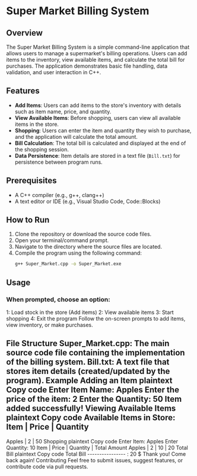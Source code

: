 # Super Market Billing System

## Overview
The Super Market Billing System is a simple command-line application that allows users to manage a supermarket's billing operations. Users can add items to the inventory, view available items, and calculate the total bill for purchases. The application demonstrates basic file handling, data validation, and user interaction in C++.

## Features
- **Add Items**: Users can add items to the store's inventory with details such as item name, price, and quantity.
- **View Available Items**: Before shopping, users can view all available items in the store.
- **Shopping**: Users can enter the item and quantity they wish to purchase, and the application will calculate the total amount.
- **Bill Calculation**: The total bill is calculated and displayed at the end of the shopping session.
- **Data Persistence**: Item details are stored in a text file (`Bill.txt`) for persistence between program runs.

## Prerequisites
- A C++ compiler (e.g., g++, clang++)
- A text editor or IDE (e.g., Visual Studio Code, Code::Blocks)

## How to Run
1. Clone the repository or download the source code files.
2. Open your terminal/command prompt.
3. Navigate to the directory where the source files are located.
4. Compile the program using the following command:
   ```bash
   g++ Super_Market.cpp -o Super_Market.exe
## Usage
### When prompted, choose an option:

1: Load stock in the store (Add items)
2: View available items
3: Start shopping
4: Exit the program
Follow the on-screen prompts to add items, view inventory, or make purchases.

File Structure
Super_Market.cpp: The main source code file containing the implementation of the billing system.
Bill.txt: A text file that stores item details (created/updated by the program).
Example
Adding an Item
plaintext
Copy code
Enter Item Name: Apples
Enter the price of the item: 2
Enter the Quantity: 50
Item added successfully!
Viewing Available Items
plaintext
Copy code
Available Items in Store:
Item | Price | Quantity
------------------------
Apples | 2 | 50
Shopping
plaintext
Copy code
Enter Item: Apples
Enter Quantity: 10
Item | Price | Quantity | Total Amount
Apples | 2 | 10 | 20
Total Bill
plaintext
Copy code
Total Bill ---------------- : 20 $
Thank you! Come back again!
Contributing
Feel free to submit issues, suggest features, or contribute code via pull requests.
